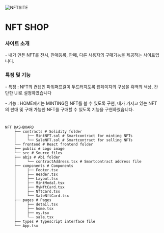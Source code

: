 ![NFTSITE](https://github.com/BCS-4/react_project_KIM_KYEONG-SEOG/assets/148549192/49dff1d9-3ba5-4e45-9a03-8b289cc213a9)


<h1>
    NFT SHOP
</h1>

<h3>
    사이트 소개
</h3>
<p>- 내가 만든 NFT를 전시, 판매등록, 판매, 다른 사용자의 구매기능을 제공하는 사이트입니다.</p>


<h3>
    특징 및 기능
</h3>
<p>- 특징 : NFT의 컨셉인 파워퍼프걸이 두드러지도록 웹페이지의 구성을 흑백의 색상, 간단한 UI로 설정하였습니다 </p>
<p>- 기능 : HOME에서는 MINTING된 NFT를 볼 수 있도록 구현, 내가 가지고 있는 NFT의 판매 및 구매 가능한 NFT를 구매할 수 있도록 기능을 구현하였습니다.</p>

<pre>
<code>

NFT DASHBOARD
    ├── contracts # Solidity folder
    │     ├── MintNFT.sol # Smartcontract for minting NFTs
    │     └── SaleNFT.sol # Smartcontract for selling NFTs
    └── frontend # React frontend folder
    ├── public # Logo image
    └── src # Source files
    ├── abis # Abi folder
    │     └── contractAddress.tsx # Smartcontract address file
    ├── components # Components
    │     ├── Footer.tsx  
    │     ├── Header.tsx
    │     ├── Layout.tsx
    │     ├── MintModal.tsx
    │     ├── MyNftCard.tsx
    │     ├── NftCard.tsx
    │     └── SaleNftCard.tsx
    ├── pages # Pages
    │     ├── detail.tsx
    │     ├── home.tsx
    │     ├── my.tsx
    │     └── sale.tsx  
    ├── types # Typescript interface file
    └── App.tsx

</code>
</pre>
